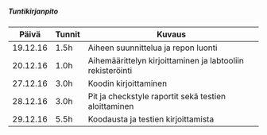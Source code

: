 ##### Tuntikirjanpito
Päivä | Tunnit | Kuvaus
----- | ------ | ------
19.12.16 | 1.5h | Aiheen suunnittelua ja repon luonti
20.12.16 | 1.0h | Aihemäärittelyn kirjoittaminen ja labtooliin rekisteröinti
27.12.16 | 3.0h | Koodin kirjoittaminen
28.12.16 | 3.0h | Pit ja checkstyle raportit sekä testien aloittaminen
29.12.16 | 5.5h | Koodausta ja testien kirjoittamista
